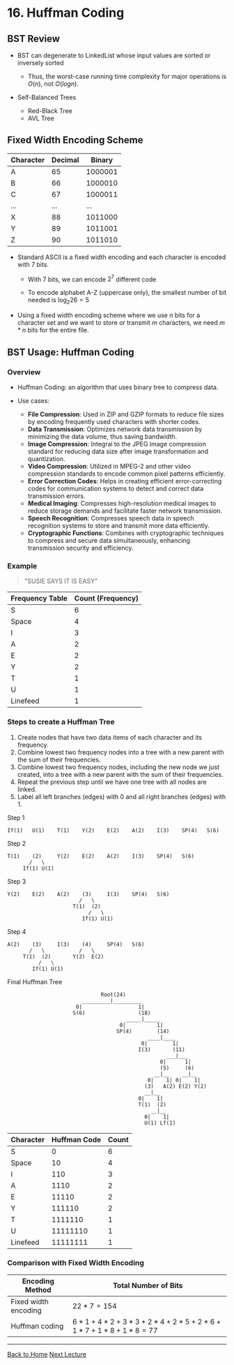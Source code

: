 <style TYPE="text/css">
code.has-jax {font: inherit; font-size: 100%; background: inherit; border: inherit;}
</style>
<script type="text/x-mathjax-config">
MathJax.Hub.Config({
    tex2jax: {
        inlineMath: [['$','$'], ['\\(','\\)']],
        skipTags: ['script', 'noscript', 'style', 'textarea', 'pre'] // removed 'code' entry
    }
});
MathJax.Hub.Queue(function() {
    var all = MathJax.Hub.getAllJax(), i;
    for(i = 0; i < all.length; i += 1) {
        all[i].SourceElement().parentNode.className += ' has-jax';
    }
});
</script>
<script type="text/javascript" src="https://cdnjs.cloudflare.com/ajax/libs/mathjax/2.7.4/MathJax.js?config=TeX-AMS_HTML-full"></script>


# 16. Huffman Coding

## BST Review
- BST can degenerate to LinkedList whose input values are sorted or inversely sorted
    - Thus, the worst-case running time complexity for major operations is $O(n)$, not $O(log n)$.

- Self-Balanced Trees
    - Red-Black Tree
    - AVL Tree

## Fixed Width Encoding Scheme

| Character | Decimal | Binary  |
|-----------|---------|---------|
| A         | 65      | 1000001 |
| B         | 66      | 1000010 |
| C         | 67      | 1000011 |
| ...       | ...     | ...     |
| X         | 88      | 1011000 |
| Y         | 89      | 1011001 |
| Z         | 90      | 1011010 |

- Standard ASCII is a fixed width encoding and each character is encoded with 7 bits.

    - With 7 bits, we can encode $2^7$ different code

    - To encode alphabet A-Z (uppercase only), the smallest number of bit needed is $\log_2 26 = 5$

- Using a fixed width encoding scheme where we use $n$ bits for a character set and we want to store or transmit $m$ characters, we need $m * n$ bits for the entire file.


## BST Usage: Huffman Coding

### Overview
- Huffman Coding: an algorithm that uses binary tree to compress data.

- Use cases:
    - **File Compression**: Used in ZIP and GZIP formats to reduce file sizes by encoding frequently used characters with shorter codes.
    - **Data Transmission**: Optimizes network data transmission by minimizing the data volume, thus saving bandwidth.
    - **Image Compression**: Integral to the JPEG image compression standard for reducing data size after image transformation and quantization.
    - **Video Compression**: Utilized in MPEG-2 and other video compression standards to encode common pixel patterns efficiently.
    - **Error Correction Codes**: Helps in creating efficient error-correcting codes for communication systems to detect and correct data transmission errors.
    - **Medical Imaging**: Compresses high-resolution medical images to reduce storage demands and facilitate faster network transmission.
    - **Speech Recognition**: Compresses speech data in speech recognition systems to store and transmit more data efficiently.
    - **Cryptographic Functions**: Combines with cryptographic techniques to compress and secure data simultaneously, enhancing transmission security and efficiency.


### Example
> "SUSIE SAYS IT IS EASY"

| Frequency Table     | Count (Frequency) |
|---------------------|-------------------|
| S                   | 6                 |
| Space               | 4                 |
| I                   | 3                 |
| A                   | 2                 |
| E                   | 2                 |
| Y                   | 2                 |
| T                   | 1                 |
| U                   | 1                 |
| Linefeed            | 1                 |


### Steps to create a Huffman Tree
1. Create nodes that have two data items of each character and its frequency.
2. Combine lowest two frequency nodes into a tree with a new parent with the sum of their frequencies.
3. Combine lowest two frequency nodes, including the new node we just created, into a tree with a new parent with the sum of their frequencies.
4. Repeat the previous step until we have one tree with all nodes are linked.
5. Label all left branches (edges) with 0 and all right branches (edges) with 1.


Step 1
```
If(1)   U(1)    T(1)    Y(2)    E(2)    A(2)    I(3)    SP(4)   S(6)
```

Step 2
```
T(1)    (2)     Y(2)    E(2)    A(2)    I(3)    SP(4)   S(6)
       /   \
     If(1) U(1)
```

Step 3
```
Y(2)    E(2)    A(2)    (3)     I(3)    SP(4)   S(6)
                       /   \
                     T(1)  (2)
                          /   \
                        If(1) U(1)
```

Step 4
```
A(2)    (3)     I(3)    (4)     SP(4)   S(6)
       /   \           /   \
     T(1)  (2)       Y(2)  E(2)
          /   \
        If(1) U(1)
```

Final Huffman Tree
```
                              Root(24)
                        _________|_________
                      0|                  1|
                     S(6)                 (18)
                                      _____|_____
                                    0|          1|
                                   SP(4)        (14)
                                             ____|____
                                           0|        1|
                                          I(3)       (11)
                                                   ___|___
                                                 0|      1|
                                                 (5)     (6)
                                               __|__    __|__
                                             0|    1| 0|    1|
                                            (3)   A(2) E(2) Y(2)
                                            __|__
                                          0|    1|
                                          T(1)  (2)
                                              __|__
                                            0|    1|
                                            U(1) Lf(1)

```


| Character | Huffman Code | Count |
|-----------|--------------|-------|
| S         | 0            | 6     |
| Space     | 10           | 4     |
| I         | 110          | 3     |
| A         | 1110         | 2     |
| E         | 11110        | 2     |
| Y         | 111110       | 2     |
| T         | 1111110      | 1     |
| U         | 11111110     | 1     |
| Linefeed  | 11111111     | 1     |



### Comparison with Fixed Width Encoding

| Encoding Method     | Total Number of Bits                                            |
|---------------------|-----------------------------------------------------------------|
| Fixed width encoding| $22 * 7 = 154$                                                  |
| Huffman coding      | $6*1 + 4*2 + 3*3 + 2*4 + 2*5 + 2*6 + 1*7 + 1*8 + 1*8 = 77$      |


---

[Back to Home](../index.html)
[Next Lecture](./lecture17.html)